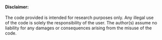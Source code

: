 #### Disclaimer:
The code provided is intended for research purposes only. Any illegal use of the code is solely the responsibility of the user. The author(s) assume no liability for any damages or consequences arising from the misuse of the code.
